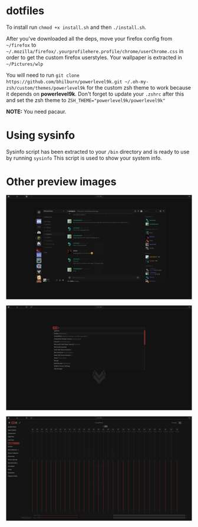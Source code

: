 # dotfiles
To install run `chmod +x install.sh` and then `./install.sh`.

After you've downloaded all the deps, move your firefox config from `~/firefox` to `~/.mozilla/firefox/.yourprofilehere.profile/chrome/userChrome.css` in order to get the custom firefox userstyles.
Your wallpaper is extracted in `~/Pictures/wlp`

You will need to run `git clone https://github.com/bhilburn/powerlevel9k.git ~/.oh-my-zsh/custom/themes/powerlevel9k` for the custom zsh theme to work because it depends on **powerlevel9k**.
Don't forget to update your `.zshrc` after this and set the zsh theme to `ZSH_THEME="powerlevel9k/powerlevel9k"`

**NOTE:** You need pacaur.

# Using sysinfo
Sysinfo script has been extracted to your `/bin` directory and is ready to use by running `sysinfo`
This script is used to show your system info.

# Other preview images
![img2](https://raw.githubusercontent.com/Vixtron/dotfiles/master/Images/deerdiscord.png)

![img3](https://raw.githubusercontent.com/Vixtron/dotfiles/master/Images/deerrofi.png)

![img4](https://raw.githubusercontent.com/Vixtron/dotfiles/master/Images/deereq.png)
